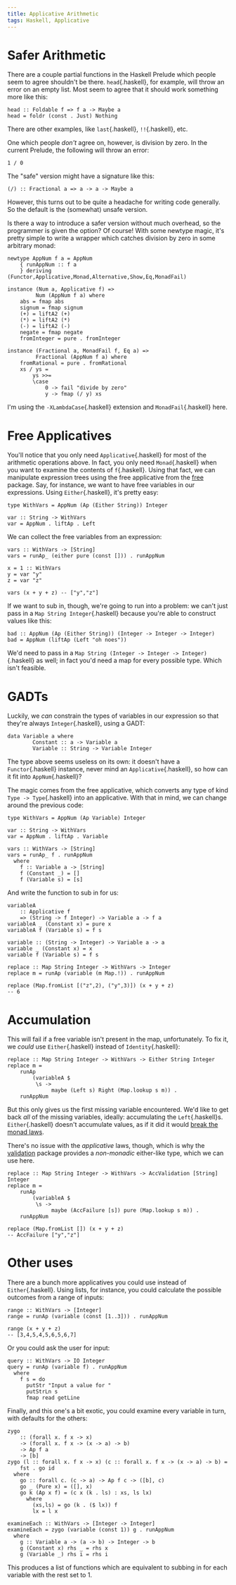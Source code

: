 ```yaml
---
title: Applicative Arithmetic
tags: Haskell, Applicative
---
```


# Safer Arithmetic

There are a couple partial functions in the Haskell Prelude which people seem to agree shouldn't be there. `head`{.haskell}, for example, will throw an error on an empty list. Most seem to agree that it should work something more like this:

```{.haskell}
head :: Foldable f => f a -> Maybe a
head = foldr (const . Just) Nothing
```

There are other examples, like `last`{.haskell}, `!!`{.haskell}, etc.

One which people *don't* agree on, however, is division by zero. In the current Prelude, the following will throw an error:

```{.haskell}
1 / 0
```

The "safe" version might have a signature like this:

```{.haskell}
(/) :: Fractional a => a -> a -> Maybe a
```

However, this turns out to be quite a headache for writing code generally. So the default is the (somewhat) unsafe version.

Is there a way to introduce a safer version without much overhead, so the programmer is given the option? Of course! With some newtype magic, it's pretty simple to write a wrapper which catches division by zero in some arbitrary monad:

```{.haskell}
newtype AppNum f a = AppNum
    { runAppNum :: f a
    } deriving (Functor,Applicative,Monad,Alternative,Show,Eq,MonadFail)

instance (Num a, Applicative f) =>
         Num (AppNum f a) where
    abs = fmap abs
    signum = fmap signum
    (+) = liftA2 (+)
    (*) = liftA2 (*)
    (-) = liftA2 (-)
    negate = fmap negate
    fromInteger = pure . fromInteger

instance (Fractional a, MonadFail f, Eq a) =>
         Fractional (AppNum f a) where
    fromRational = pure . fromRational
    xs / ys =
        ys >>=
        \case
            0 -> fail "divide by zero"
            y -> fmap (/ y) xs
```

I'm using the `-XLambdaCase`{.haskell} extension and `MonadFail`{.haskell} here.

# Free Applicatives

You'll notice that you only need `Applicative`{.haskell} for most of the arithmetic operations above. In fact, you only need `Monad`{.haskell} when you want to examine the contents of `f`{.haskell}. Using that fact, we can manipulate expression trees using the free applicative from the [free](https://hackage.haskell.org/package/free) package. Say, for instance, we want to have free variables in our expressions. Using `Either`{.haskell}, it's pretty easy:

```{.haskell}
type WithVars = AppNum (Ap (Either String)) Integer

var :: String -> WithVars
var = AppNum . liftAp . Left
```

We can collect the free variables from an expression:

```{.haskell}
vars :: WithVars -> [String]
vars = runAp_ (either pure (const [])) . runAppNum

x = 1 :: WithVars
y = var "y"
z = var "z"

vars (x + y + z) -- ["y","z"]
```

If we want to sub in, though, we're going to run into a problem: we can't just pass in a `Map String Integer`{.haskell} because you're able to construct values like this:

```{.haskell}
bad :: AppNum (Ap (Either String)) (Integer -> Integer -> Integer)
bad = AppNum (liftAp (Left "oh noes"))
```

We'd need to pass in a `Map String (Integer -> Integer -> Integer)`{.haskell} as well; in fact you'd need a map for every possible type. Which isn't feasible.

# GADTs

Luckily, we *can* constrain the types of variables in our expression so that they're always `Integer`{.haskell}, using a GADT:

```{.haskell}
data Variable a where
        Constant :: a -> Variable a
        Variable :: String -> Variable Integer
```

The type above seems useless on its own: it doesn't have a `Functor`{.haskell} instance, never mind an `Applicative`{.haskell}, so how can it fit into `AppNum`{.haskell}?

The magic comes from the free applicative, which converts any type of kind `Type -> Type`{.haskell} into an applicative. With that in mind, we can change around the previous code:

```{.haskell}
type WithVars = AppNum (Ap Variable) Integer

var :: String -> WithVars
var = AppNum . liftAp . Variable

vars :: WithVars -> [String]
vars = runAp_ f . runAppNum
  where
    f :: Variable a -> [String]
    f (Constant _) = []
    f (Variable s) = [s]
```

And write the function to sub in for us:

```{.haskell}
variableA
    :: Applicative f
    => (String -> f Integer) -> Variable a -> f a
variableA _ (Constant x) = pure x
variableA f (Variable s) = f s

variable :: (String -> Integer) -> Variable a -> a
variable _ (Constant x) = x
variable f (Variable s) = f s

replace :: Map String Integer -> WithVars -> Integer
replace m = runAp (variable (m Map.!)) . runAppNum

replace (Map.fromList [("z",2), ("y",3)]) (x + y + z)
-- 6
```

# Accumulation

This will fail if a free variable isn't present in the map, unfortunately. To fix it, we *could* use `Either`{.haskell} instead of `Identity`{.haskell}:

```{.haskell}
replace :: Map String Integer -> WithVars -> Either String Integer
replace m =
    runAp
        (variableA $
         \s ->
              maybe (Left s) Right (Map.lookup s m)) .
    runAppNum
```

But this only gives us the first missing variable encountered. We'd like to get back *all* of the missing variables, ideally: accumulating the `Left`{.haskell}s. `Either`{.haskell} doesn't accumulate values, as if it did it would [break the monad laws](https://stackoverflow.com/a/23611068/4892417).

There's no issue with the *applicative* laws, though, which is why the [validation](https://hackage.haskell.org/package/validation-0.5.4) package provides a *non-monadic* either-like type, which we can use here.

```{.haskell}
replace :: Map String Integer -> WithVars -> AccValidation [String] Integer
replace m =
    runAp
        (variableA $
         \s ->
              maybe (AccFailure [s]) pure (Map.lookup s m)) .
    runAppNum

replace (Map.fromList []) (x + y + z)
-- AccFailure ["y","z"]
```

# Other uses

There are a bunch more applicatives you could use instead of `Either`{.haskell}. Using lists, for instance, you could calculate the possible outcomes from a range of inputs:

```{.haskell}
range :: WithVars -> [Integer]
range = runAp (variable (const [1..3])) . runAppNum

range (x + y + z)
-- [3,4,5,4,5,6,5,6,7]
```

Or you could ask the user for input:

```{.haskell}
query :: WithVars -> IO Integer
query = runAp (variable f) . runAppNum
  where
    f s = do
      putStr "Input a value for "
      putStrLn s
      fmap read getLine
```

Finally, and this one's a bit exotic, you could examine every variable in turn, with defaults for the others:

```{.haskell}
zygo
    :: (forall x. f x -> x)
    -> (forall x. f x -> (x -> a) -> b)
    -> Ap f a
    -> [b]
zygo (l :: forall x. f x -> x) (c :: forall x. f x -> (x -> a) -> b) =
    fst . go id
  where
    go :: forall c. (c -> a) -> Ap f c -> ([b], c)
    go _ (Pure x) = ([], x)
    go k (Ap x f) = (c x (k . ls) : xs, ls lx)
      where
        (xs,ls) = go (k . ($ lx)) f
        lx = l x

examineEach :: WithVars -> [Integer -> Integer]
examineEach = zygo (variable (const 1)) g . runAppNum
  where
    g :: Variable a -> (a -> b) -> Integer -> b
    g (Constant x) rhs _ = rhs x
    g (Variable _) rhs i = rhs i
```

This produces a list of functions which are equivalent to subbing in for each variable with the rest set to 1.
